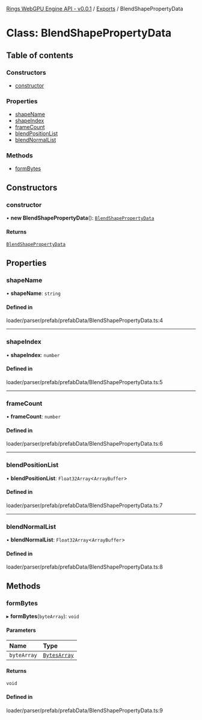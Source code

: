 [Rings WebGPU Engine API - v0.0.1](../README.md) / [Exports](../modules.md) / BlendShapePropertyData

# Class: BlendShapePropertyData

## Table of contents

### Constructors

- [constructor](BlendShapePropertyData.md#constructor)

### Properties

- [shapeName](BlendShapePropertyData.md#shapename)
- [shapeIndex](BlendShapePropertyData.md#shapeindex)
- [frameCount](BlendShapePropertyData.md#framecount)
- [blendPositionList](BlendShapePropertyData.md#blendpositionlist)
- [blendNormalList](BlendShapePropertyData.md#blendnormallist)

### Methods

- [formBytes](BlendShapePropertyData.md#formbytes)

## Constructors

### constructor

• **new BlendShapePropertyData**(): [`BlendShapePropertyData`](BlendShapePropertyData.md)

#### Returns

[`BlendShapePropertyData`](BlendShapePropertyData.md)

## Properties

### shapeName

• **shapeName**: `string`

#### Defined in

loader/parser/prefab/prefabData/BlendShapePropertyData.ts:4

___

### shapeIndex

• **shapeIndex**: `number`

#### Defined in

loader/parser/prefab/prefabData/BlendShapePropertyData.ts:5

___

### frameCount

• **frameCount**: `number`

#### Defined in

loader/parser/prefab/prefabData/BlendShapePropertyData.ts:6

___

### blendPositionList

• **blendPositionList**: `Float32Array`\<`ArrayBuffer`\>

#### Defined in

loader/parser/prefab/prefabData/BlendShapePropertyData.ts:7

___

### blendNormalList

• **blendNormalList**: `Float32Array`\<`ArrayBuffer`\>

#### Defined in

loader/parser/prefab/prefabData/BlendShapePropertyData.ts:8

## Methods

### formBytes

▸ **formBytes**(`byteArray`): `void`

#### Parameters

| Name | Type |
| :------ | :------ |
| `byteArray` | [`BytesArray`](BytesArray.md) |

#### Returns

`void`

#### Defined in

loader/parser/prefab/prefabData/BlendShapePropertyData.ts:9
